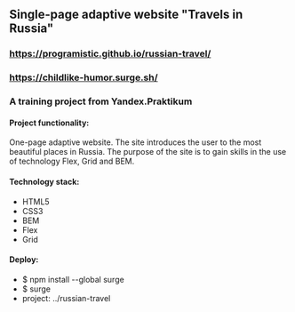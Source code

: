## Single-page adaptive website "Travels in Russia"

### https://programistic.github.io/russian-travel/
### https://childlike-humor.surge.sh/

### A training project from Yandex.Praktikum

#### Project functionality:
One-page adaptive website. The site introduces the user to the most beautiful places in Russia. The purpose of the site is to gain skills in the use of technology Flex, Grid and BEM.

#### Technology stack:
- HTML5
- CSS3
- BEM
- Flex
- Grid

#### Deploy:
- $ npm install --global surge
- $ surge
- project: ../russian-travel
